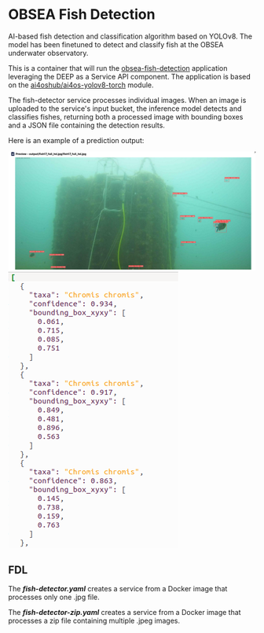 # OBSEA Fish Detection

AI-based fish detection and classification algorithm based on YOLOv8. The model has been finetuned to detect and classify fish at the OBSEA underwater observatory.

This is a container that will run the [obsea-fish-detection](https://dashboard.cloud.imagine-ai.eu/catalog/modules/obsea-fish-detection) application leveraging the DEEP as a Service API component. The application is based on the [ai4oshub/ai4os-yolov8-torch](https://hub.docker.com/r/ai4oshub/ai4os-yolov8-torch) module.

The fish-detector service processes individual images. When an image is uploaded to the service's input bucket, the inference model detects and classifies fishes, returning both a processed image with bounding boxes and a JSON file containing the detection results.

Here is an example of a prediction output:

![Prediction output](img/output-image.png)
![Prediction output](img/output-json.png)

## FDL

The _**fish-detector.yaml**_ creates a service from a Docker image that processes only one .jpg file.

The _**fish-detector-zip.yaml**_ creates a service from a Docker image that processes a zip file containing multiple .jpeg images.
